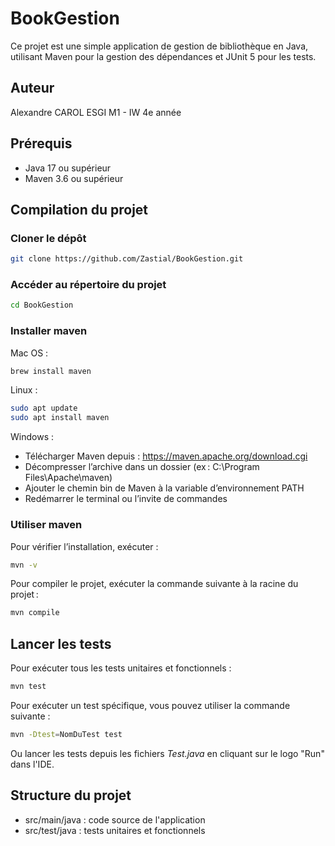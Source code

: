 # BookGestion

Ce projet est une simple application de gestion de bibliothèque en Java, utilisant Maven pour la gestion des dépendances et JUnit 5 pour les tests.

## Auteur
Alexandre CAROL
ESGI M1 - IW 4e année

## Prérequis

- Java 17 ou supérieur
- Maven 3.6 ou supérieur

## Compilation du projet

### Cloner le dépôt
```bash
git clone https://github.com/Zastial/BookGestion.git
```

### Accéder au répertoire du projet
```bash
cd BookGestion
```

### Installer maven

Mac OS :
```bash
brew install maven
```

Linux :
```bash
sudo apt update
sudo apt install maven
```

Windows : 

- Télécharger Maven depuis : https://maven.apache.org/download.cgi
- Décompresser l’archive dans un dossier (ex : C:\Program Files\Apache\maven)
- Ajouter le chemin bin de Maven à la variable d’environnement PATH
- Redémarrer le terminal ou l’invite de commandes

### Utiliser maven

Pour vérifier l’installation, exécuter :
```bash
mvn -v
```

Pour compiler le projet, exécuter la commande suivante à la racine du projet :

```bash
mvn compile
```

## Lancer les tests
Pour exécuter tous les tests unitaires et fonctionnels :
```bash
mvn test
```

Pour exécuter un test spécifique, vous pouvez utiliser la commande suivante :
```bash
mvn -Dtest=NomDuTest test
```

Ou lancer les tests depuis les fichiers *Test.java* en cliquant sur le logo "Run" dans l'IDE.

## Structure du projet
- src/main/java : code source de l'application
- src/test/java : tests unitaires et fonctionnels


